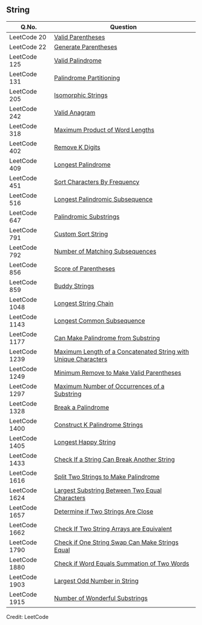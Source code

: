 ## String

| Q.No. | Question |
| --- | --- |
| LeetCode 20 | [Valid Parentheses](https://grid47.xyz/posts/leetcode-20-valid-parentheses-solution/) |
| LeetCode 22 | [Generate Parentheses](https://grid47.xyz/posts/leetcode-22-generate-parentheses-solution/) |
| LeetCode 125 | [Valid Palindrome](https://grid47.xyz/posts/leetcode-125-valid-palindrome-solution/) |
| LeetCode 131 | [Palindrome Partitioning](https://grid47.xyz/posts/leetcode-131-palindrome-partitioning-solution/) |
| LeetCode 205 | [Isomorphic Strings](https://grid47.xyz/posts/leetcode-205-isomorphic-strings-solution/) |
| LeetCode 242 | [Valid Anagram](https://grid47.xyz/posts/leetcode-242-valid-anagram-solution/) |
| LeetCode 318 | [Maximum Product of Word Lengths](https://grid47.xyz/posts/leetcode-318-maximum-product-of-word-lengths-solution/) |
| LeetCode 402 | [Remove K Digits](https://grid47.xyz/posts/leetcode-402-remove-k-digits-solution/) |
| LeetCode 409 | [Longest Palindrome](https://grid47.xyz/posts/leetcode-409-longest-palindrome-solution/) |
| LeetCode 451 | [Sort Characters By Frequency](https://grid47.xyz/posts/leetcode-451-sort-characters-by-frequency-solution/) |
| LeetCode 516 | [Longest Palindromic Subsequence](https://grid47.xyz/posts/leetcode-516-longest-palindromic-subsequence-solution/) |
| LeetCode 647 | [Palindromic Substrings](https://grid47.xyz/posts/leetcode-647-palindromic-substrings-solution/) |
| LeetCode 791 | [Custom Sort String](https://grid47.xyz/posts/leetcode-791-custom-sort-string-solution/) |
| LeetCode 792 | [Number of Matching Subsequences](https://grid47.xyz/posts/leetcode-792-number-of-matching-subsequences-solution/) |
| LeetCode 856 | [Score of Parentheses](https://grid47.xyz/posts/leetcode-856-score-of-parentheses-solution/) |
| LeetCode 859 | [Buddy Strings](https://grid47.xyz/posts/leetcode-859-buddy-strings-solution/) |
| LeetCode 1048 | [Longest String Chain](https://grid47.xyz/posts/leetcode-1048-longest-string-chain-solution/) |
| LeetCode 1143 | [Longest Common Subsequence](https://grid47.xyz/posts/leetcode-1143-longest-common-subsequence-solution/) |
| LeetCode 1177 | [Can Make Palindrome from Substring](https://grid47.xyz/posts/leetcode-1177-can-make-palindrome-from-substring-solution/) |
| LeetCode 1239 | [Maximum Length of a Concatenated String with Unique Characters](https://grid47.xyz/posts/leetcode-1239-maximum-length-of-a-concatenated-string-with-unique-characters-solution/) |
| LeetCode 1249 | [Minimum Remove to Make Valid Parentheses](https://grid47.xyz/posts/leetcode-1249-minimum-remove-to-make-valid-parentheses-solution/) |
| LeetCode 1297 | [Maximum Number of Occurrences of a Substring](https://grid47.xyz/posts/leetcode-1297-maximum-number-of-occurrences-of-a-substring-solution/) |
| LeetCode 1328 | [Break a Palindrome](https://grid47.xyz/posts/leetcode-1328-break-a-palindrome-solution/) |
| LeetCode 1400 | [Construct K Palindrome Strings](https://grid47.xyz/posts/leetcode-1400-construct-k-palindrome-strings-solution/) |
| LeetCode 1405 | [Longest Happy String](https://grid47.xyz/posts/leetcode-1405-longest-happy-string-solution/) |
| LeetCode 1433 | [Check If a String Can Break Another String](https://grid47.xyz/posts/leetcode-1433-check-if-a-string-can-break-another-string-solution/) |
| LeetCode 1616 | [Split Two Strings to Make Palindrome](https://grid47.xyz/posts/leetcode-1616-split-two-strings-to-make-palindrome-solution/) |
| LeetCode 1624 | [Largest Substring Between Two Equal Characters](https://grid47.xyz/posts/leetcode-1624-largest-substring-between-two-equal-characters-solution/) |
| LeetCode 1657 | [Determine if Two Strings Are Close](https://grid47.xyz/posts/leetcode-1657-determine-if-two-strings-are-close-solution/) |
| LeetCode 1662 | [Check If Two String Arrays are Equivalent](https://grid47.xyz/posts/leetcode-1662-check-if-two-string-arrays-are-equivalent-solution/) |
| LeetCode 1790 | [Check if One String Swap Can Make Strings Equal](https://grid47.xyz/posts/leetcode-1790-check-if-one-string-swap-can-make-strings-equal-solution/) |
| LeetCode 1880 | [Check if Word Equals Summation of Two Words](https://grid47.xyz/posts/leetcode-1880-check-if-word-equals-summation-of-two-words-solution/) |
| LeetCode 1903 | [Largest Odd Number in String](https://grid47.xyz/posts/leetcode-1903-largest-odd-number-in-string-solution/) |
| LeetCode 1915 | [Number of Wonderful Substrings](https://grid47.xyz/posts/leetcode-1915-number-of-wonderful-substrings-solution/) |

Credit: LeetCode

